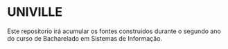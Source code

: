 UNIVILLE
========

Este repositorio irá acumular os fontes construidos durante o segundo ano do curso de Bacharelado em Sistemas de Informação.
